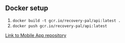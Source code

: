 ## Docker setup
1. `docker build -t gcr.io/recovery-pal/api:latest .`
2. `docker push gcr.io/recovery-pal/api:latest`

[Link to Mobile App repository](https://github.com/Louisljz/RecoveryPal-App)
